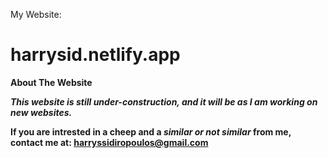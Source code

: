 My Website: 

# harrysid.netlify.app

**About The Website**

***This website is still under-construction, and it will be as I am working on new websites.***

**If you are intrested in a cheep and a *similar or not similar* from me, contact me at: harryssidiropoulos@gmail.com**
